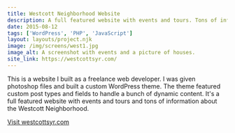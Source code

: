 ```yaml
---
title: Westcott Neighborhood Website
description: A full featured website with events and tours. Tons of information about the Westcott Neighborhood.
date: 2015-08-12
tags: ['WordPress', 'PHP', 'JavaScript']
layout: layouts/project.njk
image: /img/screens/west1.jpg
image_alt: A screenshot with events and a picture of houses.
site_link: https://westcottsyr.com/
---
```

This is a website I built as a freelance web developer. I was given photoshop files and built a custom WordPress theme. The theme featured custom post types and fields to handle a bunch of dynamic content. It's a full featured website with events and tours and tons of information about the Westcott Neighborhood.

<a href="{{ site_link | url }}">Visit westcottsyr.com</a>

